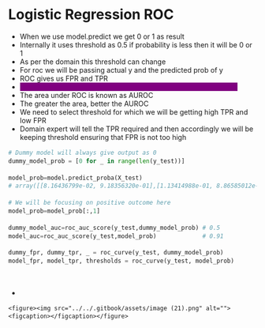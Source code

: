 # Logistic Regression ROC

* When we use model.predict we get 0 or 1 as result
* Internally it uses threshold as 0.5 if probability is less then it will be 0 or 1
* As per the domain this threshold can change
* For roc we will be passing actual y and the predicted prob of y
* ROC gives us FPR and TPR
* <mark style="color:purple;background-color:purple;">**If we plot TPR on y axis and FPR on x-axis then we get ROC curve**</mark>
* The area under ROC is known as AUROC
* The greater the area, better the AUROC
* We need to select threshold for which we will be getting high TPR and low FPR
* Domain expert will tell the TPR required and then accordingly we will be keeping threshold ensuring that FPR is not too high

```python
# Dummy model will always give output as 0
dummy_model_prob = [0 for _ in range(len(y_test))]

model_prob=model.predict_proba(X_test)
# array([[8.16436799e-02, 9.18356320e-01],[1.13414988e-01, 8.86585012e-01],....])

# We will be focusing on positive outcome here
model_prob=model_prob[:,1]

dummy_model_auc=roc_auc_score(y_test,dummy_model_prob) # 0.5
model_auc=roc_auc_score(y_test,model_prob)             # 0.91

dummy_fpr, dummy_tpr, _ = roc_curve(y_test, dummy_model_prob)
model_fpr, model_tpr, thresholds = roc_curve(y_test, model_prob)




```

*

    <figure><img src="../../.gitbook/assets/image (21).png" alt=""><figcaption></figcaption></figure>
